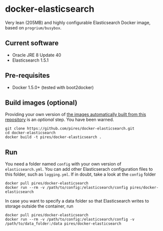 # docker-elasticsearch

Very lean (205MB) and highly configurable Elasticsearch Docker image, based on `progrium/busybox`.

## Current software

* Oracle JRE 8 Update 40
* Elasticsearch 1.5.1

## Pre-requisites

* Docker 1.5.0+ (tested with boot2docker)

## Build images (optional)

Providing your own version of [the images automatically built from this repository](https://registry.hub.docker.com/u/pires/docker-elasticsearch) is an *optional* step. You have been warned.

```
git clone https://github.com/pires/docker-elasticsearch.git
cd docker-elasticsearch
docker build -t pires/docker-elasticsearch .
```

## Run

You need a folder named `config` with your own version of `elasticsearch.yml`. You can add other Elasticserach configuration files to this folder, such as `logging.yml`. If in doubt, take a look at the `config` folder 

```
docker pull pires/docker-elasticsearch
docker run --rm -v /path/to/config:/elasticsearch/config pires/docker-elasticsearch
```

In case you want to specify a data folder so that Elasticsearch writes to storage outside the container, run
```
docker pull pires/docker-elasticsearch
docker run --rm -v /path/to/config:/elasticsearch/config -v /path/to/data_folder:/data pires/docker-elasticsearch
```
